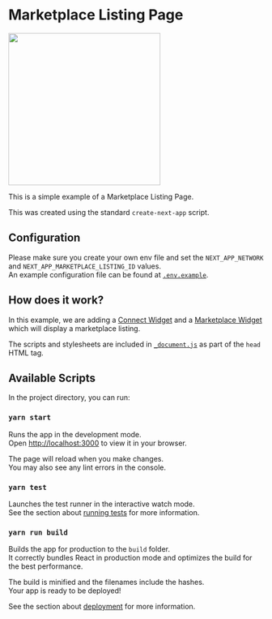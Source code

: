 # Marketplace Listing Page

<img src="marketplace.png" width="300" />

This is a simple example of a Marketplace Listing Page.

This was created using the standard `create-next-app` script.

## Configuration
Please make sure you create your own env file and set the `NEXT_APP_NETWORK` and `NEXT_APP_MARKETPLACE_LISTING_ID` values.\
An example configuration file can be found at [`.env.example`](./.env.example).

## How does it work?
In this example, we are adding a [Connect Widget](https://docs.manifold.xyz/v/manifold-for-developers/resources/widgets/connect-widget) and a [Marketplace Widget](https://docs.manifold.xyz/v/manifold-for-developers/resources/widgets/marketplace-widgets) which will display a marketplace listing.

The scripts and stylesheets are included in [`_document.js`](./pages/_document.js) as part of the `head` HTML tag.

## Available Scripts

In the project directory, you can run:

### `yarn start`

Runs the app in the development mode.\
Open [http://localhost:3000](http://localhost:3000) to view it in your browser.

The page will reload when you make changes.\
You may also see any lint errors in the console.

### `yarn test`

Launches the test runner in the interactive watch mode.\
See the section about [running tests](https://facebook.github.io/create-react-app/docs/running-tests) for more information.

### `yarn run build`

Builds the app for production to the `build` folder.\
It correctly bundles React in production mode and optimizes the build for the best performance.

The build is minified and the filenames include the hashes.\
Your app is ready to be deployed!

See the section about [deployment](https://facebook.github.io/create-react-app/docs/deployment) for more information.
